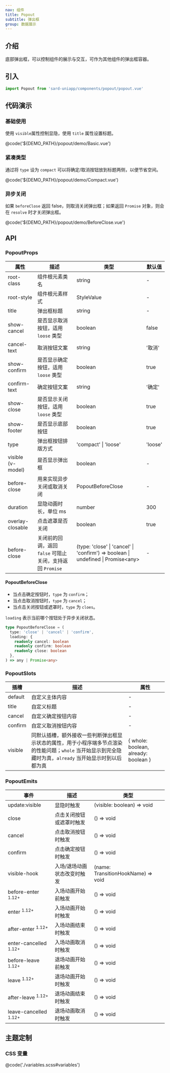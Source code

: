 ```yaml
---
nav: 组件
title: Popout
subtitle: 弹出框
group: 数据展示
---
```


## 介绍

底部弹出框，可以控制组件的展示与交互，可作为其他组件的弹出框容器。

## 引入

```ts
import Popout from 'sard-uniapp/components/popout/popout.vue'
```

## 代码演示

### 基础使用

使用 `visible`属性控制显隐，使用 `title` 属性设置标题。

@code('${DEMO_PATH}/popout/demo/Basic.vue')

### 紧凑类型

通过将 `type` 设为 `compact` 可以将确定/取消按钮放到标题两侧，以便节省空间。

@code('${DEMO_PATH}/popout/demo/Compact.vue')

### 异步关闭

如果 `beforeClose` 返回 false，则取消关闭弹出框；如果返回 `Promise` 对象，则会在 `resolve` 时才关闭弹出框。

@code('${DEMO_PATH}/popout/demo/BeforeClose.vue')

## API

### PopoutProps

| 属性              | 描述                                                      | 类型                                                                              | 默认值  |
| ----------------- | --------------------------------------------------------- | --------------------------------------------------------------------------------- | ------- |
| root-class        | 组件根元素类名                                            | string                                                                            | -       |
| root-style        | 组件根元素样式                                            | StyleValue                                                                        | -       |
| title             | 弹出框标题                                                | string                                                                            | -       |
| show-cancel       | 是否显示取消按钮，适用 `loose` 类型                       | boolean                                                                           | false   |
| cancel-text       | 取消按钮文案                                              | string                                                                            | '取消'  |
| show-confirm      | 是否显示确定按钮，适用 `loose` 类型                       | boolean                                                                           | true    |
| confirm-text      | 确定按钮文案                                              | string                                                                            | '确定'  |
| show-close        | 是否显示关闭按钮，适用 `loose` 类型                       | boolean                                                                           | true    |
| show-footer       | 是否显示底部按钮                                          | boolean                                                                           | true    |
| type              | 弹出框按钮排版方式                                        | 'compact' \| 'loose'                                                              | 'loose' |
| visible (v-model) | 是否显示弹出框                                            | boolean                                                                           | -       |
| before-close      | 用来实现异步关闭或取消关闭                                | PopoutBeforeClose                                                                 | -       |
| duration          | 显隐动画时长，单位 ms                                     | number                                                                            | 300     |
| overlay-closable  | 点击遮罩是否关闭                                          | boolean                                                                           | true    |
| before-close      | 关闭前的回调，返回 `false` 可阻止关闭，支持返回 `Promise` | (type: 'close' \| 'cancel' \| 'confirm') => boolean \| undefined \| Promise\<any> | -       |

#### PopoutBeforeClose

- 当点击确定按钮时，`type` 为 `confirm`；
- 当点击取消按钮时，`type` 为 `cancel`；
- 当点击关闭按钮或遮罩时，`type` 为 `cloes`。

`loading` 表示当前哪个按钮处于异步关闭状态。

```ts
type PopoutBeforeClose = (
  type: 'close' | 'cancel' | 'confirm',
  loading: {
    readonly cancel: boolean
    readonly confirm: boolean
    readonly close: boolean
  },
) => any | Promise<any>
```

### PopoutSlots

| 插槽    | 描述                                                                                                                                                       | 属性                                 |
| ------- | ---------------------------------------------------------------------------------------------------------------------------------------------------------- | ------------------------------------ |
| default | 自定义主体内容                                                                                                                                             | -                                    |
| title   | 自定义标题                                                                                                                                                 | -                                    |
| cancel  | 自定义确定按钮内容                                                                                                                                         | -                                    |
| confirm | 自定义取消按钮内容                                                                                                                                         | -                                    |
| visible | 同默认插槽，额外接收一些判断弹出框显示状态的属性，用于小程序端多节点渲染的性能问题；`whole` 当开始显示到完全隐藏时为真，`already` 当开始显示时到以后都为真 | { whole: boolean, already: boolean } |

### PopoutEmits

| 事件                             | 描述                        | 类型                               |
| -------------------------------- | --------------------------- | ---------------------------------- |
| update:visible                   | 显隐时触发                  | (visible: boolean) => void         |
| close                            | 点击关闭按钮或遮罩时触发    | () => void                         |
| cancel                           | 点击取消按钮时触发          | () => void                         |
| confirm                          | 点击确定按钮时触发          | () => void                         |
| visible-hook                     | 入场/退场动画状态改变时触发 | (name: TransitionHookName) => void |
| before-enter <sup>1.12+</sup>    | 入场动画开始前触发          | () => void                         |
| enter <sup>1.12+</sup>           | 入场动画开始时触发          | () => void                         |
| after-enter <sup>1.12+</sup>     | 入场动画结束时触发          | () => void                         |
| enter-cancelled <sup>1.12+</sup> | 入场动画取消时触发          | () => void                         |
| before-leave <sup>1.12+</sup>    | 退场动画开始前触发          | () => void                         |
| leave <sup>1.12+</sup>           | 退场动画开始时触发          | () => void                         |
| after-leave <sup>1.12+</sup>     | 退场动画结束时触发          | () => void                         |
| leave-cancelled <sup>1.12+</sup> | 退场动画取消时触发          | () => void                         |

## 主题定制

### CSS 变量

@code('./variables.scss#variables')
